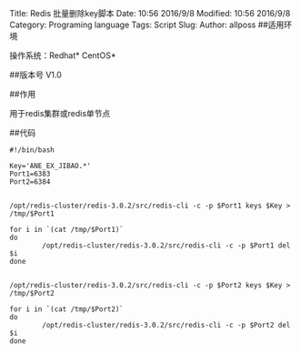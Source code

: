 Title: Redis 批量删除key脚本
Date: 10:56 2016/9/8
Modified: 10:56 2016/9/8
Category: Programing language
Tags: Script
Slug: 
Author: allposs
##适用环境

操作系统：Redhat\* CentOS\*

##版本号
V1.0

##作用


用于redis集群或redis单节点

##代码




	#!/bin/bash

	Key='ANE_EX_JIBAO.*'
	Port1=6383
	Port2=6384


	/opt/redis-cluster/redis-3.0.2/src/redis-cli -c -p $Port1 keys $Key > /tmp/$Port1

	for i in `(cat /tmp/$Port1)`
	do
			/opt/redis-cluster/redis-3.0.2/src/redis-cli -c -p $Port1 del $i
	done


	/opt/redis-cluster/redis-3.0.2/src/redis-cli -c -p $Port2 keys $Key > /tmp/$Port2

	for i in `(cat /tmp/$Port2)`
	do
			/opt/redis-cluster/redis-3.0.2/src/redis-cli -c -p $Port2 del $i
	done
   
  
